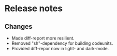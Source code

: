 # Release notes

## Changes

- Made diff-report more resilient.
- Removed "sh"-dependency for building codeunits.
- Provided diff-repor now in light- and dark-mode.
